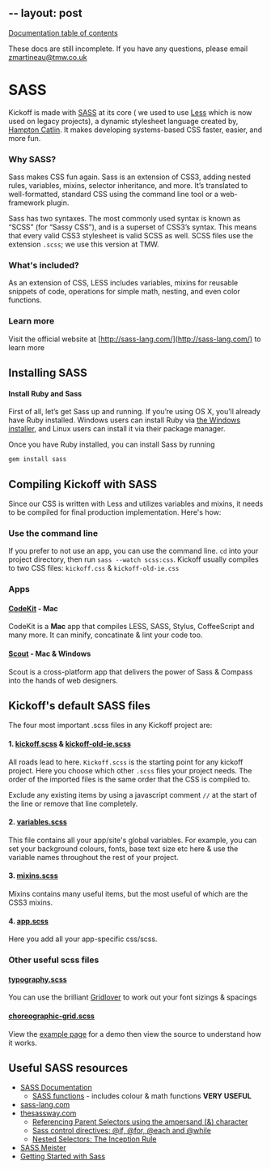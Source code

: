 --
layout: post
---

[Documentation table of contents](readme.md)

These docs are still incomplete. If you have any questions, please email zmartineau@tmw.co.uk

# SASS

Kickoff is made with [SASS](http://sass-lang.com/) at its core ( we used to use [Less](http://lesscss.org/) which is now used on legacy projects), a dynamic stylesheet language created by, [Hampton Catlin](http://www.hamptoncatlin.com/). It makes developing systems-based CSS faster, easier, and more fun.

### Why SASS?

Sass makes CSS fun again. Sass is an extension of CSS3, adding nested rules, variables, mixins, selector inheritance, and more. It’s translated to well-formatted, standard CSS using the command line tool or a web-framework plugin.

Sass has two syntaxes. The most commonly used syntax is known as “SCSS” (for “Sassy CSS”), and is a superset of CSS3’s syntax. This means that every valid CSS3 stylesheet is valid SCSS as well. SCSS files use the extension `.scss`; we use this version at TMW.

### What's included?

As an extension of CSS, LESS includes variables, mixins for reusable snippets of code, operations for simple math, nesting, and even color functions.

### Learn more

Visit the official website at [http://sass-lang.com/](http://sass-lang.com/) to learn more

## Installing SASS

#### Install Ruby and Sass

First of all, let’s get Sass up and running. If you’re using OS X, you’ll already have Ruby installed. Windows users can install Ruby via [the Windows installer](http://rubyinstaller.org/downloads/), and Linux users can install it via their package manager.

Once you have Ruby installed, you can install Sass by running

`gem install sass`

## Compiling Kickoff with SASS

Since our CSS is written with Less and utilizes variables and mixins, it needs to be compiled for final production implementation. Here's how:

### Use the command line

If you prefer to not use an app, you can use the command line. `cd` into your project directory, then run `sass --watch scss:css`. Kickoff usually compiles to two CSS files: `kickoff.css` & `kickoff-old-ie.css`

### Apps

#### [CodeKit](http://incident57.com/codekit/) - Mac
CodeKit is a **Mac** app that compiles LESS, SASS, Stylus, CoffeeScript and many more. It can minify, concatinate & lint your code too.

#### [Scout](http://mhs.github.com/scout-app/) - Mac & Windows
Scout is a cross-platform app that delivers the power of Sass & Compass into the hands of web designers.


## Kickoff's default SASS files

The four most important .scss files in any Kickoff project are:

#### 1. [kickoff.scss](https://github.com/tmwagency/kickoff/blob/master/scss/kickoff.scss) & [kickoff-old-ie.scss](https://github.com/tmwagency/kickoff/blob/master/scss/kickoff-old-ie.scss)
All roads lead to here. `Kickoff.scss` is the starting point for any kickoff project. Here you choose which other `.scss` files your project needs. The order of the imported files is the same order that the CSS is compiled to.

Exclude any existing items by using a javascript comment `//` at the start of the line or remove that line completely.

#### 2. [variables.scss](https://github.com/tmwagency/kickoff/blob/master/scss/variables.scss)
This file contains all your app/site's global variables. For example, you can set your background colours, fonts, base text size etc here & use the variable names throughout the rest of your project.

#### 3. [mixins.scss](https://github.com/tmwagency/kickoff/blob/master/scss/mixins.scss)
Mixins contains many useful items, but the most useful of which are the CSS3 mixins.

#### 4. [app.scss](https://github.com/tmwagency/kickoff/blob/master/scss/app.scss)
Here you add all your app-specific css/scss.

### Other useful scss files

#### [typography.scss](https://github.com/tmwagency/kickoff/blob/master/scss/typography.scss)
You can use the brilliant [Gridlover](http://www.gridlover.net/) to work out your font sizings & spacings

#### [choreographic-grid.scss](https://github.com/tmwagency/kickoff/blob/master/scss/choreographic-grid.scss)
View the [example page](http://mrmartineau.github.com/Choreographic-Grid/test.html) for a demo then view the source to understand how it works.


## Useful SASS resources

* [SASS Documentation](http://www.kaelig.fr/bettersassdocs/)
	- [SASS functions](http://sass-lang.com/docs/yardoc/Sass/Script/Functions.html) - includes colour & math functions **VERY USEFUL**
* [sass-lang.com](http://sass-lang.com/)
* [thesassway.com](http://thesassway.com/)
	- [Referencing Parent Selectors using the ampersand (&) character](http://thesassway.com/intermediate/referencing-parent-selectors-using-ampersand)
	- [Sass control directives: @if, @for, @each and @while](http://thesassway.com/intermediate/if-for-each-while)
	- [Nested Selectors: The Inception Rule](http://thesassway.com/beginner/the-inception-rule)
* [SASS Meister](http://sassmeister.com/)
* [Getting Started with Sass](http://alistapart.com/article/getting-started-with-sass)
